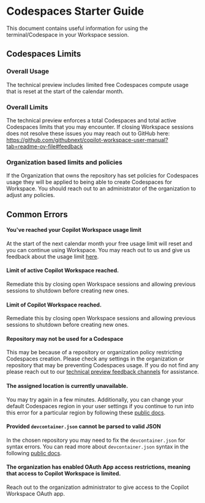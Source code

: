 # Codespaces Starter Guide

This document contains useful information for using the terminal/Codespace in your Workspace session.

## Codespaces Limits

### Overall Usage

The technical preview includes limited free Codespaces compute usage that is reset at the start of the calendar month.

### Overall Limits

The technical preview enforces a total Codespaces and total active Codespaces limits that you may encounter. If closing Workspace sessions does not resolve these issues you may reach out to GitHub here: https://github.com/githubnext/copilot-workspace-user-manual?tab=readme-ov-file#feedback

### Organization based limits and policies
If the Organization that owns the repository has set policies for Codespaces usage they will be applied to being able to create Codespaces for Workspace. You should reach out to an administrator of the organization to adjust any policies.

## Common Errors

#### You've reached your Copilot Workspace usage limit

At the start of the next calendar month your free usage limit will reset and you can continue using Workspace. You may reach out to us and give us feedback about the usage limit [here](https://github.com/githubnext/copilot-workspace-user-manual?tab=readme-ov-file#feedback).

#### Limit of active Copilot Workspace reached.

Remediate this by closing open Workspace sessions and allowing previous sessions to shutdown before creating new ones.

#### Limit of Copilot Workspace reached.
Remediate this by closing open Workspace sessions and allowing previous sessions to shutdown before creating new ones.

#### Repository may not be used for a Codespace

This may be because of a repository or organization policy restricting Codespaces creation. Please check any settings in the organization or repository that may be preventing Codespaces usage. If you do not find any please reach out to our [technical
preview feedback channels](https://github.com/githubnext/copilot-workspace-user-manual?tab=readme-ov-file#feedback) for assistance.

#### The assigned location is currently unavailable.

You may try again in a few minutes. Additionally, you can change your default Codespaces region in your user settings if you continue to run into this error for a particular region by following these [public docs](https://docs.github.com/en/codespaces/setting-your-user-preferences/setting-your-default-region-for-github-codespaces).

#### Provided `devcontainer.json` cannot be parsed to valid JSON

In the chosen repository you may need to fix the `devcontainer.json` for syntax errors. You can read more about `devcontainer.json` syntax in the following [public docs](https://docs.github.com/en/codespaces/setting-up-your-project-for-codespaces/adding-a-dev-container-configuration/introduction-to-dev-containers).

#### The organization has enabled OAuth App access restrictions, meaning that access to Copilot Workspace is limited.

Reach out to the organization administrator to give access to the Copilot Workspace OAuth app.
